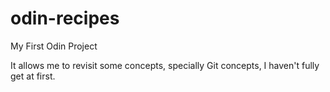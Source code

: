 # odin-recipes
My First Odin Project

It allows me to revisit some concepts, specially Git concepts, I haven't fully get at first. 
